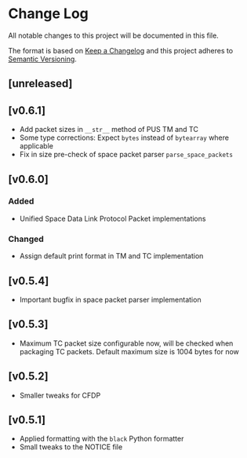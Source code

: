 Change Log
=======

All notable changes to this project will be documented in this file.

The format is based on [Keep a Changelog](http://keepachangelog.com/)
and this project adheres to [Semantic Versioning](http://semver.org/).

## [unreleased]

## [v0.6.1]

- Add packet sizes in `__str__` method of PUS TM and TC
- Some type corrections: Expect `bytes` instead of `bytearray` where applicable
- Fix in size pre-check of space packet parser `parse_space_packets`

## [v0.6.0]

### Added

- Unified Space Data Link Protocol Packet implementations


### Changed

- Assign default print format in TM and TC implementation

## [v0.5.4]

- Important bugfix in space packet parser implementation

## [v0.5.3]

- Maximum TC packet size configurable now, will be checked when packaging TC packets.
  Default maximum size is 1004 bytes for now

## [v0.5.2]

- Smaller tweaks for CFDP

## [v0.5.1]

- Applied formatting with the `black` Python formatter
- Small tweaks to the NOTICE file
